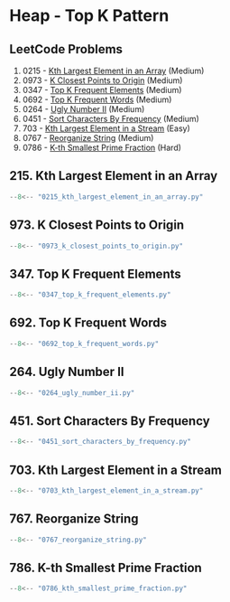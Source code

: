 # Heap - Top K Pattern

## LeetCode Problems

1. 0215 - [Kth Largest Element in an Array](https://leetcode.com/problems/kth-largest-element-in-an-array/) (Medium)
2. 0973 - [K Closest Points to Origin](https://leetcode.com/problems/k-closest-points-to-origin/) (Medium)
3. 0347 - [Top K Frequent Elements](https://leetcode.com/problems/top-k-frequent-elements/) (Medium)
4. 0692 - [Top K Frequent Words](https://leetcode.com/problems/top-k-frequent-words/) (Medium)
5. 0264 - [Ugly Number II](https://leetcode.com/problems/ugly-number-ii/) (Medium)
6. 0451 - [Sort Characters By Frequency](https://leetcode.com/problems/sort-characters-by-frequency/) (Medium)
7. 703 - [Kth Largest Element in a Stream](https://leetcode.com/problems/kth-largest-element-in-a-stream/) (Easy)
8. 0767 - [Reorganize String](https://leetcode.com/problems/reorganize-string/) (Medium)
9. 0786 - [K-th Smallest Prime Fraction](https://leetcode.com/problems/k-th-smallest-prime-fraction/) (Hard)

## 215. Kth Largest Element in an Array

```python
--8<-- "0215_kth_largest_element_in_an_array.py"
```

## 973. K Closest Points to Origin

```python
--8<-- "0973_k_closest_points_to_origin.py"
```

## 347. Top K Frequent Elements

```python
--8<-- "0347_top_k_frequent_elements.py"
```

## 692. Top K Frequent Words

```python
--8<-- "0692_top_k_frequent_words.py"
```

## 264. Ugly Number II

```python
--8<-- "0264_ugly_number_ii.py"
```

## 451. Sort Characters By Frequency

```python
--8<-- "0451_sort_characters_by_frequency.py"
```

## 703. Kth Largest Element in a Stream

```python
--8<-- "0703_kth_largest_element_in_a_stream.py"
```

## 767. Reorganize String

```python
--8<-- "0767_reorganize_string.py"
```

## 786. K-th Smallest Prime Fraction

```python
--8<-- "0786_kth_smallest_prime_fraction.py"
```
